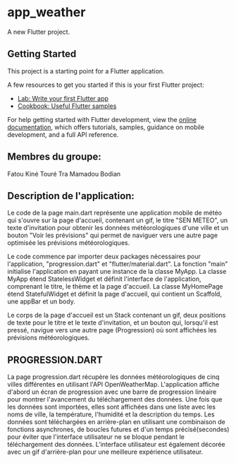 # app_weather

A new Flutter project.

## Getting Started

This project is a starting point for a Flutter application.

A few resources to get you started if this is your first Flutter project:

- [Lab: Write your first Flutter app](https://docs.flutter.dev/get-started/codelab)
- [Cookbook: Useful Flutter samples](https://docs.flutter.dev/cookbook)

For help getting started with Flutter development, view the
[online documentation](https://docs.flutter.dev/), which offers tutorials,
samples, guidance on mobile development, and a full API reference.

## Membres du groupe:
Fatou Kiné Touré
Tra Mamadou Bodian

## Description de l'application:
        
    
Le code de la page main.dart représente une application mobile de météo qui s'ouvre sur la page d'accueil, contenant un gif, le titre "SEN METEO", un texte d'invitation pour obtenir les données météorologiques d'une ville et un bouton "Voir les prévisions" qui permet de naviguer vers une autre page optimisée les prévisions météorologiques.

Le code commence par importer deux packages nécessaires pour l'application, "progression.dart" et "flutter/material.dart". La fonction "main" initialise l'application en payant une instance de la classe MyApp. La classe MyApp étend StatelessWidget et définit l'interface de l'application, comprenant le titre, le thème et la page d'accueil. La classe MyHomePage étend StatefulWidget et définit la page d'accueil, qui contient un Scaffold, une appBar et un body.

Le corps de la page d'accueil est un Stack contenant un gif, deux positions de texte pour le titre et le texte d'invitation, et un bouton qui, lorsqu'il est pressé, navigue vers une autre page (Progression) où sont affichées les prévisions météorologiques.

## PROGRESSION.DART
La page progression.dart récupère les données météorologiques de cinq villes différentes en utilisant l'API OpenWeatherMap. L'application affiche d'abord un écran de progression avec une barre de progression linéaire pour montrer l'avancement du téléchargement des données. Une fois que les données sont importées, elles sont affichées dans une liste avec les noms de ville, la température, l'humidité et la description du temps. Les données sont téléchargées en arrière-plan en utilisant une combinaison de fonctions asynchrones, de boucles futures et d'un temps précisé(secondes) pour éviter que l'interface utilisateur ne se bloque pendant le téléchargement des données. L'interface utilisateur est également décorée avec un gif d'arrière-plan pour une meilleure expérience utilisateur.